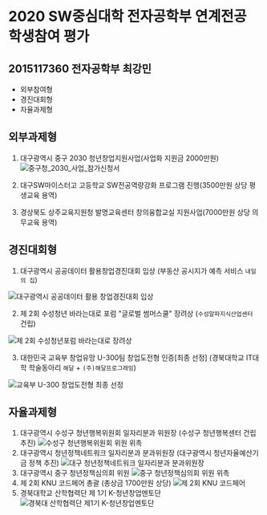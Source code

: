 # 2020 SW중심대학 전자공학부 연계전공 학생참여 평가

## 2015117360 전자공학부 최강민
* 외부참여형
* 경진대회형
* 자율과제형

## 외부과제형
1. 대구광역시 중구 2030 청년창업지원사업(사업화 지원금 2000만원)
![중구청_2030_사업_참가신청서](img/중구청_2030_사업_참가신청서.png)

2. 대구SW마이스터고 고등학교 SW전공역량강화 프로그램 진행(3500만원 상당 평생교육 용역)

3. 경상북도 상주교육지원청 발명교육센터 창의융합교실 지원사업(7000만원 상당 의무교육 용역)


## 경진대회형
1. 대구광역시 공공데이터 활용창업경진대회 입상
(부동산 공시지가 예측 서비스 `내일의 집`)  

![대구광역시 공공데이터 활용 창업경진대회 입상](img/대구광역시_공공데이터_활용_창업경진대회_입상.png)

2. 제 2회 수성청년 바라는대로 포럼 "글로벌 썸머스쿨" 장려상
(`수성알파지식산업센터` 건립)

![제 2회 수성청년포럼 바라는대로 장려상](img/제2회_수성청년포럼_바라는대로_장려상.png)

3. 대한민국 교육부 창업유망 U-300팀 창업도전형 인증[최종 선정]
(경북대학교 IT대학 학술동아리 `해달` + `(주)해달프로그래밍`)

![교육부 U-300 창업도전형 최종 선정](img/교육부_U300_창업도전형_최종선정.png)

## 자율과제형
1. 대구광역시 수성구 청년행복위원회 일자리분과 위원장
(수성구 청년행복센터 건립 추진)
![수성구 청년행복위원회 위원 위촉](img/수성구_청년행복위원회_위원_위촉.png)
2. 대구광역시 청년정책네트워크 일자리분과 분과위원장
(대구광역시 청년자율예산기금 정책 추진)
![대구 청년정책네트워크 일자리분과 분과위원장](img/대구_청년정책네트워크_일자리분과_분과위원장.png)
3. 대구광역시 중구 청년정책심의회 위원
![중구 청년정책심의회 위원 위촉](img/중구_청년정책심의회_위원_위촉.png)
4. 제 2회 KNU 코드페어 총괄
(총상금 1700만원 상당)
![제 2회 KNU 코드페어](img/Second_KNU_Codefair.png)
5. 경북대학교 산학협력단 제 1기 K-청년창업멘토단
![경북대 산학협력단 제1기 K-청년창업멘토단](img/경북대_산학협력단_제1기_K-청년창업멘토단.png)

